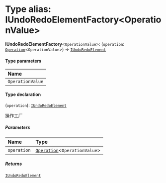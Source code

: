 # Type alias: IUndoRedoElementFactory\<OperationValue>

**IUndoRedoElementFactory**<`OperationValue`>: (`operation`: [`Operation`](/en/auto-docs/fixed-layout-editor/interfaces/Operation.md)<`OperationValue`>) => [`IUndoRedoElement`](/en/auto-docs/fixed-layout-editor/interfaces/IUndoRedoElement.md)

#### Type parameters

| Name |
| :------ |
| `OperationValue` |

#### Type declaration

(`operation`): [`IUndoRedoElement`](/en/auto-docs/fixed-layout-editor/interfaces/IUndoRedoElement.md)

操作工厂

##### Parameters

| Name | Type |
| :------ | :------ |
| `operation` | [`Operation`](/en/auto-docs/fixed-layout-editor/interfaces/Operation.md)<`OperationValue`> |

##### Returns

[`IUndoRedoElement`](/en/auto-docs/fixed-layout-editor/interfaces/IUndoRedoElement.md)
